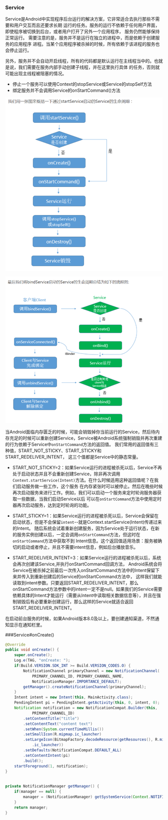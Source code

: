 ### Service 

Service是Android中实现程序后台运行的解决方案，它非常适合去执行那些不需要和用户交互而且还要求长期
运行的任务。服务的运行不依赖于任何用户界面，即使程序被切换到后台，或者用户打开了另外一个应用程序，
服务仍然能够保持正常运行。
需要注意的是，服务并不是运行在独立的进程中，而是依赖于创建服务的应用程序
进程。当某个应用程序被杀掉的时候，所有依赖于该进程的服务也会停止运行。

另外，服务并不会自动开启线程，所有的代码都是默认运行在主线程当中的。也就是说，我们需要在服务内部手动创建子线程，并在这里执行具体
的任务，否则就可能出现主线程被阻塞的情况。

* 停止一个服务可以使用Context的stopService或Service的stopSelf方法
* 绑定服务并不会调用Service的onStartCommand()方法

![通过startService启动Service的生命周期](start.png)

![通过bindService绑定Service的生命周期图](bind.png)

当Android面临内存匮乏的时候，可能会销毁掉你当前运行的Service，然后待内存充足的时候可以重新创建Service，Service被Android系统强制销毁并再次重建的行为依赖于Service中`onStartCommand`方法的返回值。
我们常用的返回值有三种值，START_NOT_STICKY、START_STICKY和START_REDELIVER_INTENT，
这三个值都是Service中的静态常量。

* START_NOT_STICKY=2：如果Service运行的进程被杀死以后，Service不再处于启动状态并且不会重新创建Service，除非再次调用
`Context.startService(Intent)`方法。在什么时候适用这种返回值呢？在我们启动服务做一些工作，这个服务
在内存紧张时可以被停止。然后在晚些时候再次启动服务来进行工作。例如，我们可以启动一个服务来定时轮询服务器获取一些数据，当我们启动Service以后
可以在`onStartCommand`方法中使用定时器再次启动服务，达到定时轮询的功能。

* START_STICKY=1：如果Service运行的进程被杀死以后，Service会保留在启动状态，但是不会保留`intent`--就是Context.startService(Intent)传递过来的Intent。
随后系统会试着重新创建服务，因为Service处于运行状态，在新的服务实例创建以后，一定会调用`onStartCommand`方法，但这时在`onStartCommand`方法中获取不到
Intent信息。这个返回值适用场景：服务被确切的启动或者停止，并且不需要intent信息，例如后台播放音乐。

* START_REDELIVER_INTENT=3：如果Service运行的进程被杀死以后，系统会再次创建该Service,并执行onStartCommand回调方法，
Android系统会将Service在被杀掉之前最后一次传入onStartCommand方法中的Intent保留下来并传入到重新创建后的Service的onStartCommand方法中，
这样我们就能读取到intent参数。只要返回START_REDELIVER_INTENT，那么onStartCommand方法参数中的intent一定不是null。如果我们的Service需要
依赖具体的Intent才能运行（需要从Intent中读取相关数据信息等），并且在强制销毁后有必要重新创建运行，那么这样的Service就适合返回
START_REDELIVER_INTENT。

在启动前台服务的时候，如果Android版本8.0及以上，要创建通知渠道，不然通知显示在通知栏里。

###Service#onCreate()

```java
@Override
public void onCreate() {
    super.onCreate();
    Log.e(TAG, "onCreate: ");
    if(Build.VERSION.SDK_INT >= Build.VERSION_CODES.O) {
        NotificationChannel primaryChannel = new NotificationChannel(
            PRIMARY_CHANNEL_ID, PRIMARY_CHANNEL_NAME,
            NotificationManager.IMPORTANCE_DEFAULT);
        getManager().createNotificationChannel(primaryChannel);
    }
    Intent intent = new Intent(this, MainActivity.class);
    PendingIntent pi = PendingIntent.getActivity(this, 0, intent, 0);
    Notification notification = new NotificationCompat.Builder(this,
            PRIMARY_CHANNEL_ID)
        .setContentTitle("title")
        .setContentText("content text")
        .setWhen(System.currentTimeMillis())
        .setSmallIcon(R.mipmap.ic_launcher)
        .setLargeIcon(BitmapFactory.decodeResource(getResources(), R.mipmap
            .ic_launcher))
        .setDefaults(NotificationCompat.DEFAULT_ALL)
        .setContentIntent(pi)
        .build();
    startForeground(1, notification);
}
        
```

```java
private NotificationManager getManager() {
    if(manager == null) {
        manager = (NotificationManager) getSystemService(Context.NOTIFICATION_SERVICE);
    }
    return manager;
}
  
```

